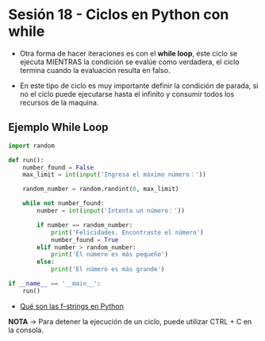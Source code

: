 # Sesión 18 - Ciclos en Python con while

* Otra forma de hacer iteraciones es con el **while loop**, éste ciclo se ejecuta MIENTRAS la condición se evalúe como verdadera, el ciclo termina cuando la evaluación resulta en falso.

* En este tipo de ciclo es muy importante definir la condición de parada, si no el ciclo puede ejecutarse hasta el infinito y consumir todos los recursos de la maquina.

## Ejemplo While Loop

```python
import random

def run():
    number_found = False
    max_limit = int(input('Ingresa el máximo número：'))

    random_number = random.randint(0, max_limit)

    while not number_found:
        number = int(input('Intenta un número：'))

        if number == random_number:
            print('Felicidades. Encontraste el número')
            number_found = True
        elif number > random_number:
            print('El número es más pequeño')
        else:
            print('El número es más grande')

if __name__ == '__main__':
    run()
```

* [Qué son las f-strings en Python](https://platzi.com/blog/f-strings-en-python/ "Qué son las f-strings en Python")

**NOTA** &rarr; Para detener la ejecución de un ciclo, puede utilizar CTRL + C en la consola.

